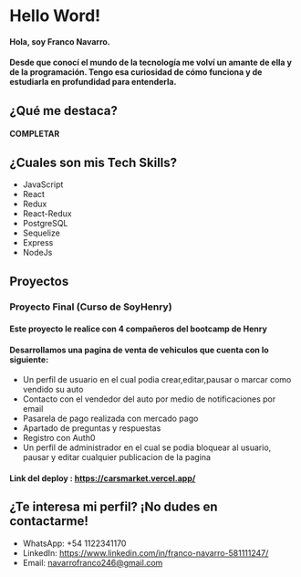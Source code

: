  # Hello Word!
 #### Hola, soy Franco Navarro.    
 #### Desde que conocí el mundo de la tecnología me volví un amante de ella y de la programación. Tengo esa curiosidad de cómo funciona y de estudiarla en profundidad para entenderla.
 
 ## ¿Qué me destaca?
 
 #### COMPLETAR
 
 ## ¿Cuales son mis Tech Skills?
 - JavaScript
 - React
 - Redux
 - React-Redux
 - PostgreSQL
 - Sequelize
 - Express
 - NodeJs

## Proyectos

### Proyecto Final (Curso de SoyHenry)
#### Este proyecto le realice con 4 compañeros del bootcamp de Henry
#### Desarrollamos una pagina de venta de vehiculos que cuenta con lo siguiente:
- Un perfil de usuario en el cual podia crear,editar,pausar o marcar como vendido su auto
- Contacto con el vendedor del auto por medio de notificaciones por email
- Pasarela de pago realizada con mercado pago
- Apartado de preguntas y respuestas
- Registro con Auth0
- Un perfil de administrador en el cual se podia bloquear al usuario, pausar y editar cualquier publicacion de la pagina

#### Link del deploy :  https://carsmarket.vercel.app/


## ¿Te interesa mi perfil? ¡No dudes en contactarme!

- WhatsApp: +54 1122341170
- LinkedIn: https://www.linkedin.com/in/franco-navarro-581111247/
- Email: navarrofranco246@gmail.com

